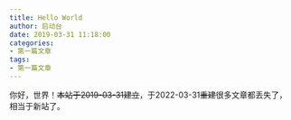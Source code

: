 ```yaml
---
title: Hello World
author: 启动台
date: 2019-03-31 11:18:00
categories:
- 第一篇文章
tags:
- 第一篇文章
---
```

你好，世界！~~本站于2019-03-31建立~~，于2022-03-31~~重建~~很多文章都丢失了，相当于新站了。